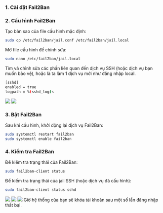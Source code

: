 
### 1. Cài đặt Fail2Ban

### 2. Cấu hình Fail2Ban
Tạo bản sao của file cấu hình mặc định:
```bash
sudo cp /etc/fail2ban/jail.conf /etc/fail2ban/jail.local
```

Mở file cấu hình để chỉnh sửa:
```bash
sudo nano /etc/fail2ban/jail.local
```

Tìm và chỉnh sửa các phần liên quan đến dịch vụ SSH (hoặc dịch vụ bạn muốn bảo vệ), hoặc là ta làm 1 dịch vụ mới như đăng nhập local.

```bash
[sshd]
enabled = true
logpath = %(sshd_log)s
```
![](	https://img001.prntscr.com/file/img001/3bT3h9_hQryML6ckKAnhAA.png
)
![](	https://img001.prntscr.com/file/img001/h0r8QxXTR2qxAp2FsEDoRg.png)
### 3. Bật Fail2Ban
Sau khi cấu hình, khởi động lại dịch vụ Fail2Ban:
```bash
sudo systemctl restart fail2ban
sudo systemctl enable fail2ban
```

### 4. Kiểm tra Fail2Ban
Để kiểm tra trạng thái của Fail2Ban:
```bash
sudo fail2ban-client status
```

Để kiểm tra trạng thái của jail SSH (hoặc dịch vụ đã cấu hình):
```bash
sudo fail2ban-client status sshd
```
![](	https://img001.prntscr.com/file/img001/7LSpA07pSfuAS3eOgn6yaQ.png)
![](	https://img001.prntscr.com/file/img001/TJ0Is4y7T4OdM-zP83Jshw.png)
![](	https://img001.prntscr.com/file/img001/mYDIhgSxQs6fi1jK8aER1w.png)
Giờ hệ thống của bạn sẽ khóa tài khoản sau một số lần đăng nhập thất bại.

